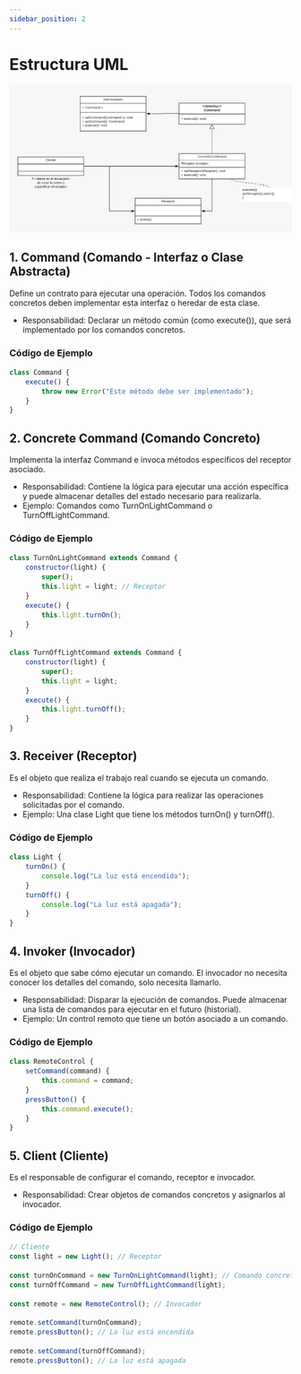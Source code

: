 ```yaml
---
sidebar_position: 2
---
```

 # Estructura UML
![Diagrama](./img/image.png)

## 1. Command (Comando - Interfaz o Clase Abstracta)
Define un contrato para ejecutar una operación. Todos los comandos concretos deben implementar esta interfaz o heredar de esta clase.
 - Responsabilidad: Declarar un método común (como execute()), que será implementado por los comandos concretos.
### Código de Ejemplo
```js
class Command {
    execute() {
        throw new Error("Este método debe ser implementado");
    }
}
```

## 2. Concrete Command (Comando Concreto)
Implementa la interfaz Command e invoca métodos específicos del receptor asociado.
 - Responsabilidad: Contiene la lógica para ejecutar una acción específica y puede almacenar detalles del estado necesario para realizarla.
 - Ejemplo: Comandos como TurnOnLightCommand o TurnOffLightCommand.
### Código de Ejemplo
```js
class TurnOnLightCommand extends Command {
    constructor(light) {
        super();
        this.light = light; // Receptor
    }
    execute() {
        this.light.turnOn();
    }
}

class TurnOffLightCommand extends Command {
    constructor(light) {
        super();
        this.light = light;
    }
    execute() {
        this.light.turnOff();
    }
}
```
## 3. Receiver (Receptor)
Es el objeto que realiza el trabajo real cuando se ejecuta un comando.
 - Responsabilidad: Contiene la lógica para realizar las operaciones solicitadas por el comando.
 - Ejemplo: Una clase Light que tiene los métodos turnOn() y turnOff().
### Código de Ejemplo
```js
class Light {
    turnOn() {
        console.log("La luz está encendida");
    }
    turnOff() {
        console.log("La luz está apagada");
    }
}
```

## 4. Invoker (Invocador)
Es el objeto que sabe cómo ejecutar un comando. El invocador no necesita conocer los detalles del comando, solo necesita llamarlo.
 - Responsabilidad: Disparar la ejecución de comandos. Puede almacenar una lista de comandos para ejecutar en el futuro (historial).
 - Ejemplo: Un control remoto que tiene un botón asociado a un comando.
### Código de Ejemplo
```js
class RemoteControl {
    setCommand(command) {
        this.command = command;
    }
    pressButton() {
        this.command.execute();
    }
}
```

## 5. Client (Cliente)
Es el responsable de configurar el comando, receptor e invocador.
 - Responsabilidad: Crear objetos de comandos concretos y asignarlos al invocador.
### Código de Ejemplo
```js
// Cliente
const light = new Light(); // Receptor

const turnOnCommand = new TurnOnLightCommand(light); // Comando concreto
const turnOffCommand = new TurnOffLightCommand(light);

const remote = new RemoteControl(); // Invocador

remote.setCommand(turnOnCommand);
remote.pressButton(); // La luz está encendida

remote.setCommand(turnOffCommand);
remote.pressButton(); // La luz está apagada
```
